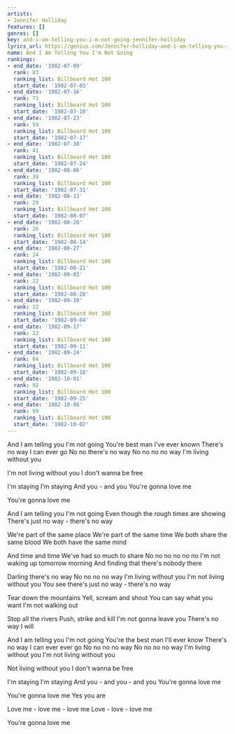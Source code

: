 ```yaml
---
artists:
- Jennifer Holliday
features: []
genres: []
key: and-i-am-telling-you-i-m-not-going-jennifer-holliday
lyrics_url: https://genius.com/Jennifer-holliday-and-i-am-telling-you-im-not-going-lyrics
name: And I Am Telling You I'm Not Going
rankings:
- end_date: '1982-07-09'
  rank: 83
  ranking_list: Billboard Hot 100
  start_date: '1982-07-03'
- end_date: '1982-07-16'
  rank: 71
  ranking_list: Billboard Hot 100
  start_date: '1982-07-10'
- end_date: '1982-07-23'
  rank: 59
  ranking_list: Billboard Hot 100
  start_date: '1982-07-17'
- end_date: '1982-07-30'
  rank: 41
  ranking_list: Billboard Hot 100
  start_date: '1982-07-24'
- end_date: '1982-08-06'
  rank: 39
  ranking_list: Billboard Hot 100
  start_date: '1982-07-31'
- end_date: '1982-08-13'
  rank: 29
  ranking_list: Billboard Hot 100
  start_date: '1982-08-07'
- end_date: '1982-08-20'
  rank: 26
  ranking_list: Billboard Hot 100
  start_date: '1982-08-14'
- end_date: '1982-08-27'
  rank: 24
  ranking_list: Billboard Hot 100
  start_date: '1982-08-21'
- end_date: '1982-09-03'
  rank: 22
  ranking_list: Billboard Hot 100
  start_date: '1982-08-28'
- end_date: '1982-09-10'
  rank: 22
  ranking_list: Billboard Hot 100
  start_date: '1982-09-04'
- end_date: '1982-09-17'
  rank: 22
  ranking_list: Billboard Hot 100
  start_date: '1982-09-11'
- end_date: '1982-09-24'
  rank: 84
  ranking_list: Billboard Hot 100
  start_date: '1982-09-18'
- end_date: '1982-10-01'
  rank: 92
  ranking_list: Billboard Hot 100
  start_date: '1982-09-25'
- end_date: '1982-10-08'
  rank: 99
  ranking_list: Billboard Hot 100
  start_date: '1982-10-02'
---
```

And I am telling you I'm not going
You're best man I've ever known
There's no way I can ever go
No no there's no way
No no no no way
I'm living without you

I'm not living without you
I don't wanna be free

I'm staying
I'm staying
And you - and you
You're gonna love me

You're gonna love me

And I am telling you I'm not going
Even though the rough times are showing
There's just no way - there's no way

We're part of the same place
We're part of the same time
We both share the same blood
We both have the same mind

And time and time
We've had so much to share
No no no no no no
I'm not waking up tomorrow morning
And finding that there's nobody there

Darling there's no way
No no no no way
I'm living without you
I'm not living without you
You see there's just no way - there's no way

Tear down the mountains
Yell, scream and shout
You can say what you want
I'm not walking out

Stop all the rivers
Push, strike and kill
I'm not gonna leave you
There's no way I will

And I am telling you I'm not going
You're the best man I'll ever know
There's no way I can ever ever go
No no no no way
No no no no way
I'm living without you
I'm not living without you

Not living without you
I don't wanna be free

I'm staying
I'm staying
And you - and you - and you
You're gonna love me

You're gonna love me
Yes you are

Love me - love me - love me
Love - love - love me

You're gonna love me
